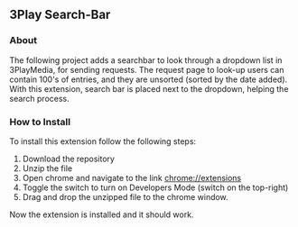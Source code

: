 ## 3Play Search-Bar

### About
The following project adds a searchbar to look through a dropdown list in 3PlayMedia, for sending requests. The request page to look-up users can contain 100's of entries, and they are unsorted (sorted by the date added). With this extension, search bar is placed next to the dropdown, helping the search process. 

### How to Install
To install this extension follow the following steps:
  1. Download the repository
  2. Unzip the file
  3. Open chrome and navigate to the link [chrome://extensions](chrome://extensions)
  4. Toggle the switch to turn on Developers Mode (switch on the top-right)
  5. Drag and drop the unzipped file to the chrome window. 
  
Now the extension is installed and it should work. 

